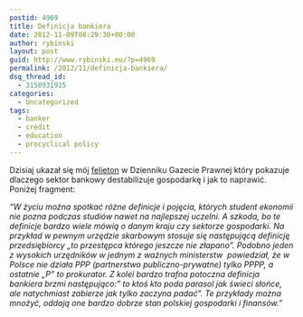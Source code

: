 ```yaml
---
postid: 4969
title: Definicja bankiera
date: 2012-11-09T08:29:30+00:00
author: rybinski
layout: post
guid: http://www.rybinski.eu/?p=4969
permalink: /2012/11/definicja-bankiera/
dsq_thread_id:
  - 3158931915
categories:
  - Uncategorized
tags:
  - banker
  - credit
  - education
  - procyclical policy
---
```

Dzisiaj ukazał się mój [felieton](http://forsal.pl/artykuly/660435,rybinski_bankier_daje_parasol_gdy_swieci_slonce_a_zabiera_gdy_pada_deszcz.html) w Dzienniku Gazecie Prawnej który pokazuje dlaczego sektor bankowy destabilizuje gospodarkę i jak to naprawić. Poniżej fragment:

_“W życiu można spotkać różne definicje i pojęcia, których student ekonomii nie pozna podczas studiów nawet na najlepszej uczelni. A szkoda, bo te definicje bardzo wiele mówią o danym kraju czy sektorze gospodarki. Na przykład w pewnym urzędzie skarbowym stosuje się następującą definicję przedsiębiorcy „to przestępca którego jeszcze nie złapano”. Podobno jeden z wysokich urzędników w jednym z ważnych ministerstw  powiedział, że w Polsce nie działa PPP (partnerstwo publiczno-prywatne) tylko PPPP, a  ostatnie „P” to prokurator. Z kolei bardzo trafna potoczna definicja bankiera brzmi następująco:” to ktoś kto poda parasol jak świeci słońce, ale natychmiast zabierze jak tylko zaczyna padać”. Te przykłady można mnożyć, oddają one bardzo dobrze stan polskiej gospodarki i finansów.”_
